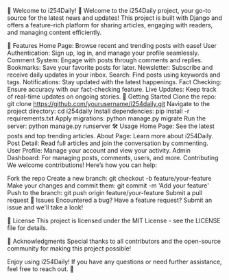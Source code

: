 🌟 Welcome to i254Daily! 🌟
Welcome to the i254Daily project, your go-to source for the latest news and updates! This project is built with Django and offers a feature-rich platform for sharing articles, engaging with readers, and managing content efficiently.

🎉 Features
Home Page: Browse recent and trending posts with ease!
User Authentication: Sign up, log in, and manage your profile seamlessly.
Comment System: Engage with posts through comments and replies.
Bookmarks: Save your favorite posts for later.
Newsletter: Subscribe and receive daily updates in your inbox.
Search: Find posts using keywords and tags.
Notifications: Stay updated with the latest happenings.
Fact Checking: Ensure accuracy with our fact-checking feature.
Live Updates: Keep track of real-time updates on ongoing stories.
🚀 Getting Started
Clone the repo: git clone https://github.com/yourusername/i254daily.git
Navigate to the project directory: cd i254daily
Install dependencies: pip install -r requirements.txt
Apply migrations: python manage.py migrate
Run the server: python manage.py runserver
🛠️ Usage
Home Page: See the latest posts and top trending articles.
About Page: Learn more about i254Daily.
Post Detail: Read full articles and join the conversation by commenting.
User Profile: Manage your account and view your activity.
Admin Dashboard: For managing posts, comments, users, and more.
Contributing
We welcome contributions! Here’s how you can help:

Fork the repo
Create a new branch: git checkout -b feature/your-feature
Make your changes and commit them: git commit -m 'Add your feature'
Push to the branch: git push origin feature/your-feature
Submit a pull request
🐞 Issues
Encountered a bug? Have a feature request? Submit an issue and we'll take a look!

📜 License
This project is licensed under the MIT License - see the LICENSE file for details.

🙏 Acknowledgments
Special thanks to all contributors and the open-source community for making this project possible!

Enjoy using i254Daily! If you have any questions or need further assistance, feel free to reach out. 🌟
